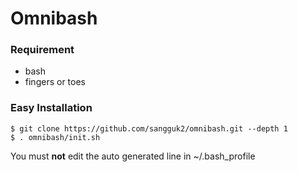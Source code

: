 # Omnibash #

### Requirement ###
- bash
- fingers or toes

### Easy Installation ###
```
$ git clone https://github.com/sangguk2/omnibash.git --depth 1
$ . omnibash/init.sh
```
You must **not** edit the auto generated line in ~/.bash_profile

